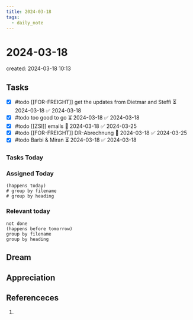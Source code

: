 ```yaml
---
title: 2024-03-18
tags:
  - daily_note
---
```

# 2024-03-18
created: 2024-03-18 10:13

## Tasks
- [x] #todo [[FOR-FREIGHT]] get the updates from Dietmar and Steffi ⏳ 2024-03-18 ✅ 2024-03-18
- [x] #todo too good to go ⏳ 2024-03-18 ✅ 2024-03-18
- [x] #todo [[ZSI]] emails 🛫 2024-03-18 ✅ 2024-03-25
- [x] #todo [[FOR-FREIGHT]] DR-Abrechnung 🛫 2024-03-18 ✅ 2024-03-25
- [x] #todo Barbi & Miran ⏳ 2024-03-18 ✅ 2024-03-18

### Tasks Today

### Assigned Today
```tasks
(happens today)
# group by filename
# group by heading
```

### Relevant today
```tasks
not done
(happens before tomorrow)
group by filename
group by heading
```

## Dream

## Appreciation

## Referenceces
1. 